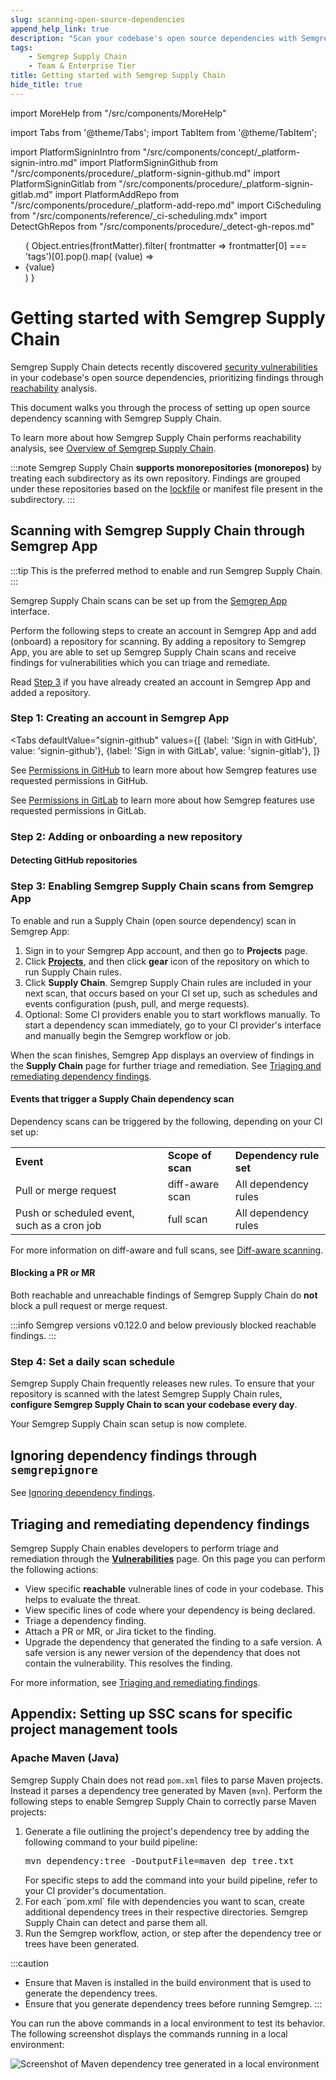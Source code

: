 ```yaml
---
slug: scanning-open-source-dependencies
append_help_link: true
description: "Scan your codebase's open source dependencies with Semgrep Supply Chain's high-signal rules that determine a vulnerability's reachability."
tags:
    - Semgrep Supply Chain
    - Team & Enterprise Tier
title: Getting started with Semgrep Supply Chain
hide_title: true
---
```


import MoreHelp from "/src/components/MoreHelp"

import Tabs from '@theme/Tabs';
import TabItem from '@theme/TabItem';

import PlatformSigninIntro from "/src/components/concept/_platform-signin-intro.md"
import PlatformSigninGithub from "/src/components/procedure/_platform-signin-github.md"
import PlatformSigninGitlab from "/src/components/procedure/_platform-signin-gitlab.md"
import PlatformAddRepo from "/src/components/procedure/_platform-add-repo.md"
import CiScheduling from "/src/components/reference/_ci-scheduling.mdx"
import DetectGhRepos from "/src/components/procedure/_detect-gh-repos.md"

<ul id="tag__badge-list">
{
Object.entries(frontMatter).filter(
    frontmatter => frontmatter[0] === 'tags')[0].pop().map(
    (value) => <li class='tag__badge-item'>{value}</li> )
}
</ul>

# Getting started with Semgrep Supply Chain

Semgrep Supply Chain detects recently discovered [security vulnerabilities](https://nvd.nist.gov/vuln/full-listing) in your codebase's open source dependencies, prioritizing findings through [reachability](/semgrep-sc/sc-glossary#reachability) analysis. 

This document walks you through the process of setting up open source dependency scanning with Semgrep Supply Chain.

To learn more about how Semgrep Supply Chain performs reachability analysis, see [Overview of Semgrep Supply Chain](/semgrep-sc/semgrep-supply-chain-overview).

:::note
Semgrep Supply Chain **supports monorepositories (monorepos)** by treating each subdirectory as its own repository. Findings are grouped under these repositories based on the [lockfile](/semgrep-sc/sc-glossary/#lockfile) or manifest file present in the subdirectory.
:::

## Scanning with Semgrep Supply Chain through Semgrep App

:::tip
This is the preferred method to enable and run Semgrep Supply Chain.
:::

Semgrep Supply Chain scans can be set up from the [Semgrep App](https://semgrep.dev/login) interface.

Perform the following steps to create an account in Semgrep App and add (onboard) a repository for scanning. By adding a repository to Semgrep App, you are able to set up Semgrep Supply Chain scans and receive findings for vulnerabilities which you can triage and remediate.

Read [Step 3](#step-3-enabling-semgrep-supply-chain-scans-from-semgrep-app) if you have already created an account in Semgrep App and added a repository.

### Step 1: Creating an account in Semgrep App

<PlatformSigninIntro />

<Tabs
    defaultValue="signin-github"
    values={[
    {label: 'Sign in with GitHub', value: 'signin-github'},
    {label: 'Sign in with GitLab', value: 'signin-gitlab'},
    ]}
>

<TabItem value='signin-github'>

<PlatformSigninGithub />

See [Permissions in GitHub](/semgrep-app/getting-started-with-semgrep-app/#permissions-for-github) to learn more about how Semgrep features use requested permissions in GitHub.

</TabItem>

<TabItem value='signin-gitlab'>

<PlatformSigninGitlab />

See [Permissions in GitLab](/semgrep-app/getting-started-with-semgrep-app/#permissions-for-gitlab) to learn more about how Semgrep features use requested permissions in GitLab.

</TabItem>

</Tabs>

### Step 2: Adding or onboarding a new repository

<PlatformAddRepo />

#### Detecting GitHub repositories

<DetectGhRepos />

### Step 3: Enabling Semgrep Supply Chain scans from Semgrep App

To enable and run a Supply Chain (open source dependency) scan in Semgrep App:

1. Sign in to your Semgrep App account, and then go to **Projects** page.
2. Click **[Projects](https://semgrep.dev/orgs/-/projects)**, and then click <i class="fa-solid fa-gear"></i> **gear** icon of the repository on which to run Supply Chain rules.
3. Click <i class="fa-solid fa-toggle-large-on"></i> **Supply Chain**. Semgrep Supply Chain rules are included in your next scan, that occurs based on your CI set up, such as schedules and events configuration (push, pull, and merge requests).
4. Optional: Some CI providers enable you to start workflows manually. To start a dependency scan immediately, go to your CI provider's interface and manually begin the Semgrep workflow or job.

When the scan finishes, Semgrep App displays an overview of findings in the **Supply Chain** page for further triage and remediation. See [Triaging and remediating dependency findings](/semgrep-sc/triaging-and-remediating-vulnerabilities).

#### Events that trigger a Supply Chain dependency scan

Dependency scans can be triggered by the following, depending on your CI set up:

<table>
  <tr>
   <td><strong>Event</strong>
   </td>
   <td><strong>Scope of scan</strong>
   </td>
   <td><strong>Dependency rule set</strong>
   </td>
  </tr>
  <tr>
   <td>Pull or merge request
   </td>
   <td>diff-aware scan
   </td>
   <td>All dependency rules
   </td>
  </tr>
  <tr>
   <td>Push or scheduled event, such as a cron job
   </td>
   <td>full scan
   </td>
   <td>All dependency rules
   </td>
  </tr>
</table>

For more information on diff-aware and full scans, see [Diff-aware scanning](/docs/semgrep-ci/running-semgrep-ci-with-semgrep-app/#diff-aware-scanning).

#### Blocking a PR or MR

Both reachable and unreachable findings of Semgrep Supply Chain do **not** block a pull request or merge request.

:::info
Semgrep versions v0.122.0 and below previously blocked reachable findings.
:::

### Step 4: Set a daily scan schedule

Semgrep Supply Chain frequently releases new rules. To ensure that your repository is scanned with the latest Semgrep Supply Chain rules, **configure Semgrep Supply Chain to scan your codebase every day**. 

<CiScheduling />

Your Semgrep Supply Chain scan setup is now complete.

## Ignoring dependency findings through `semgrepignore`

See [Ignoring dependency findings](/docs/semgrep-sc/ignoring-lockfiles-dependencies).

## Triaging and remediating dependency findings

Semgrep Supply Chain enables developers to perform triage and remediation through the **[Vulnerabilities](https://semgrep.dev/orgs/-/supply-chain/vulnerabilities)** page. On this page you can perform the following actions:

* View specific **reachable** vulnerable lines of code in your codebase. This helps to evaluate the threat.
* View specific lines of code where your dependency is being declared.
* Triage a dependency finding.
* Attach a PR or MR, or Jira ticket to the finding.
* Upgrade the dependency that generated the finding to a safe version. A safe version is any newer version of the dependency that does not contain the vulnerability. This resolves the finding.

For more information, see [Triaging and remediating findings](/docs/semgrep-sc/triaging-and-remediating-vulnerabilities).

## Appendix: Setting up SSC scans for specific project management tools

### Apache Maven (Java)

Semgrep Supply Chain does not read `pom.xml` files to parse Maven projects. Instead it parses a dependency tree generated by Maven (`mvn`). Perform the following steps to enable Semgrep Supply Chain to correctly parse Maven projects:

<ol>
    <li>Generate a file outlining the project's dependency tree by adding the following command to your build pipeline:<br />
    <pre class="language-bash">mvn dependency:tree -DoutputFile=maven_dep_tree.txt</pre>
    For specific steps to add the command into your build pipeline, refer to your CI provider's documentation.</li>
    <li>For each `pom.xml` file with dependencies you want to scan, create additional dependency trees in their respective directories. Semgrep Supply Chain can detect and parse them all.</li>
    <li>Run the Semgrep workflow, action, or step after the dependency tree or trees have been generated.</li>
</ol>

:::caution
* Ensure that Maven is installed in the build environment that is used to generate the dependency trees.
* Ensure that you generate dependency trees before running Semgrep.
:::

You can run the above commands in a local environment to test its behavior. The following screenshot displays the commands running in a local environment:


![Screenshot of Maven dependency tree generated in a local environment](/img/ssc-maven-local.png)

<MoreHelp />
